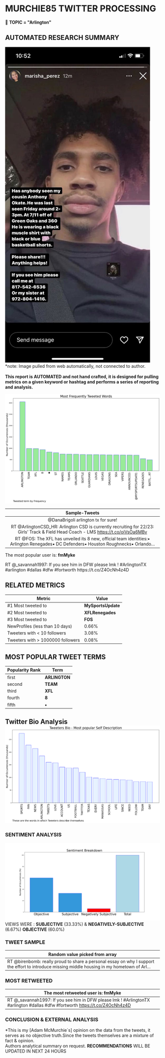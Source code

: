 # MURCHIE85 TWITTER PROCESSING 
&#x1F34E; **TOPIC = "Arlington"**

## AUTOMATED RESEARCH SUMMARY

![image](assets/2022-11-01hashtagImage.png)*note: Image pulled from web automatically, not connected to author.
<br></br>
<b> This report is AUTOMATED and not hand crafted, it is designed for pulling metrics on a given keyword or hashtag and performs a series of reporting and analysis.</b>



![image](assets/2022-11-01TWEETS.png)



|                **Sample-Tweets**        |
| :-------------: |
| @DanaBrigoli arlington tx for sure! |
| RT @ArlingtonCSD_HR: Arlington CSD is currently recruiting for 22/23: Girls’ Track &amp; Field Head Coach - LMS https://t.co/oiVsOa6MBv |
| RT @FOS: The XFL has unveiled its 8 new, official team identities:▪️ Arlington Renegades▪️ DC Defenders▪️ Houston Roughnecks▪️ Orlando… |

The most popular user is: **fmMyke**
<div class="alert alert-block alert-danger"> RT @_savannah1997: If you see him in DFW please lmk ! #ArlingtonTX #arlington #dallas #dfw #fortworth https://t.co/Z4OcNh4z4D</div>

## RELATED METRICS<br>
| Metric | Value |
| ------------- | ------------- |
| #1 Most tweeted to  | **MySportsUpdate** |
| #2 Most tweeted to  | **XFLRenegades** |
| #3 Most tweeted to  | **FOS** |
| NewProfiles (less than 10 days) | 0.66%  |
| Tweeters with < 10 followers  | 3.08%|
| Tweeters with > 1000000 followers  | 0.08%  |



## MOST POPULAR TWEET TERMS 


| Popularity Rank  | Term |
| ------------- | ------------- |
| first  | **ARLINGTON**  |
| second  | **TEAM**  |
| third  | **XFL** |
| fourth  | **8**  |
| fifth  | **▪️**  |


## Twitter Bio Analysis![image](assets/2022-11-01BIO.png)
### SENTIMENT ANALYSIS
![image](assets/2022-11-01sentiment.png)
VIEWS WERE : **SUBJECTIVE**  (33.33%) & **NEGATIVELY-SUBJECTIVE** (6.67%) **OBJECTIVE** (60.0%)

### TWEET SAMPLE 
| Random value picked from array |
| ------------- |
|RT @birenbomb: really proud to share a personal essay on why I support the effort to introduce missing middle housing in my hometown of Arl… |

### MOST RETWEETED 

| The most retweeted user is: **fmMyke**  |
| ------------- |
| RT @_savannah1997: If you see him in DFW please lmk ! #ArlingtonTX #arlington #dallas #dfw #fortworth https://t.co/Z4OcNh4z4D |

### CONCLUSION & EXTERNAL ANALYSIS

*This is my [Adam McMurchie`s] opinion on the data from the tweets, it serves as no objective truth.Since the tweets themselves are a mixture of fact & opinion.<br>
Authors analytical summary on request.
**RECOMMENDATIONS** WILL BE UPDATED IN NEXT  24 HOURS <br>